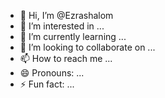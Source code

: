 - 👋 Hi, I’m @Ezrashalom
- 👀 I’m interested in ...
- 🌱 I’m currently learning ...
- 💞️ I’m looking to collaborate on ...
- 📫 How to reach me ...
- 😄 Pronouns: ...
- ⚡ Fun fact: ...

<!---
Ezrashalom/Ezrashalom is a ✨ special ✨ repository because its `README.md` (this file) appears on your GitHub profile.
You can click the Preview link to take a look at your changes.
--->
